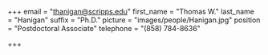 +++
email = "thanigan@scripps.edu"
first_name = "Thomas W."
last_name = "Hanigan"
suffix = "Ph.D."
picture = "images/people/Hanigan.jpg"
position = "Postdoctoral Associate"
telephone = "(858) 784-8636"

+++

